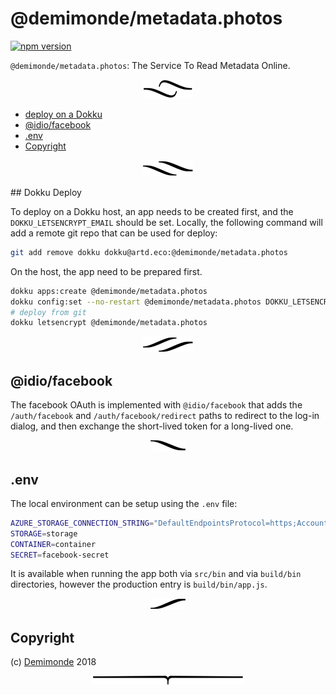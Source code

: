 # @demimonde/metadata.photos

[![npm version](https://badge.fury.io/js/@demimonde/metadata.photos.svg)](https://npmjs.org/package/@demimonde/metadata.photos)

`@demimonde/metadata.photos`: The Service To Read Metadata Online.

<p align="center"><a href="#table-of-contents"><img src=".documentary/section-breaks/0.svg?sanitize=true"></a></p>

- [deploy on a Dokku](#deploy-on-a-dokku)
- [@idio/facebook](#idiofacebook)
- [.env](#env)
- [Copyright](#copyright)

<p align="center"><a href="#table-of-contents"><img src=".documentary/section-breaks/1.svg?sanitize=true"></a></p>

## Dokku Deploy

To <a name="deploy-on-a-dokku">deploy on a Dokku</a> host, an app needs to be created first, and the `DOKKU_LETSENCRYPT_EMAIL` should be set. Locally, the following command will add a remote git repo that can be used for deploy:

```sh
git add remove dokku dokku@artd.eco:@demimonde/metadata.photos
```

On the host, the app need to be prepared first.

```sh
dokku apps:create @demimonde/metadata.photos
dokku config:set --no-restart @demimonde/metadata.photos DOKKU_LETSENCRYPT_EMAIL=ssh@adc.sh
# deploy from git
dokku letsencrypt @demimonde/metadata.photos
```

<p align="center"><a href="#table-of-contents"><img src=".documentary/section-breaks/2.svg?sanitize=true"></a></p>

## @idio/facebook

The facebook OAuth is implemented with `@idio/facebook` that adds the `/auth/facebook` and `/auth/facebook/redirect` paths to redirect to the log-in dialog, and then exchange the short-lived token for a long-lived one.

<p align="center"><a href="#table-of-contents"><img src=".documentary/section-breaks/3.svg?sanitize=true"></a></p>

## .env

The local environment can be setup using the `.env` file:

```sh
AZURE_STORAGE_CONNECTION_STRING="DefaultEndpointsProtocol=https;AccountName=ex;AccountKey=asdf78123ghjs/ahsjdgf765asd54==;EndpointSuffix=core.windows.net"
STORAGE=storage
CONTAINER=container
SECRET=facebook-secret
```

It is available when running the app both via `src/bin` and via `build/bin` directories, however the production entry is `build/bin/app.js`.

<p align="center"><a href="#table-of-contents"><img src=".documentary/section-breaks/4.svg?sanitize=true"></a></p>

## Copyright

(c) [Demimonde][1] 2018

[1]: https://demimonde.cc

<p align="center"><a href="#table-of-contents"><img src=".documentary/section-breaks/-1.svg?sanitize=true"></a></p>